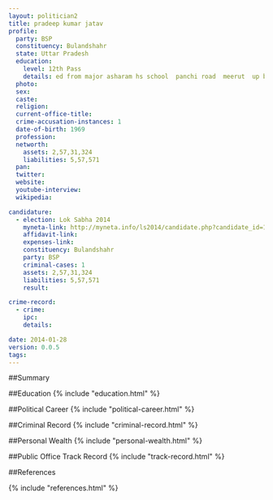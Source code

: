 ```yaml
---
layout: politician2
title: pradeep kumar jatav
profile: 
  party: BSP
  constituency: Bulandshahr
  state: Uttar Pradesh
  education: 
    level: 12th Pass
    details: ed from major asharam hs school  panchi road  meerut  up board in 1987
  photo: 
  sex: 
  caste: 
  religion: 
  current-office-title: 
  crime-accusation-instances: 1
  date-of-birth: 1969
  profession: 
  networth: 
    assets: 2,57,31,324
    liabilities: 5,57,571
  pan: 
  twitter: 
  website: 
  youtube-interview: 
  wikipedia: 

candidature: 
  - election: Lok Sabha 2014
    myneta-link: http://myneta.info/ls2014/candidate.php?candidate_id=1727
    affidavit-link: 
    expenses-link: 
    constituency: Bulandshahr 
    party: BSP
    criminal-cases: 1
    assets: 2,57,31,324
    liabilities: 5,57,571
    result:  

crime-record: 
  - crime: 
    ipc: 
    details:  

date: 2014-01-28
version: 0.0.5
tags: 
---
```

##Summary


##Education
{% include "education.html" %}


##Political Career
{% include "political-career.html" %}


##Criminal Record
{% include "criminal-record.html" %}


##Personal Wealth
{% include "personal-wealth.html" %}


##Public Office Track Record
{% include "track-record.html" %}


##References


{% include "references.html" %}